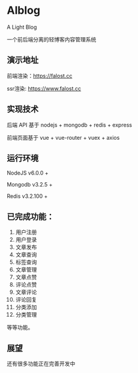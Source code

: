 # Alblog
A Light Blog

一个前后端分离的轻博客内容管理系统

## 演示地址

前端渲染：https://falost.cc

ssr渲染: https://www.falost.cc

## 实现技术

后端 API 基于 nodejs + mongodb + redis + express

前端页面基于 vue + vue-router + vuex + axios 

## 运行环境

NodeJS v6.0.0 + 

Mongodb v3.2.5 + 

Redis v3.2.100 +

## 已完成功能：

1. 用户注册
2. 用户登录
3. 文章发布
4. 文章查询
5. 标签查询
6. 文章管理
7. 文章点赞
8. 评论点赞
9. 文章评论
10. 评论回复
11. 分类添加
12. 分类管理

等等功能。

## 展望

还有很多功能正在完善开发中

